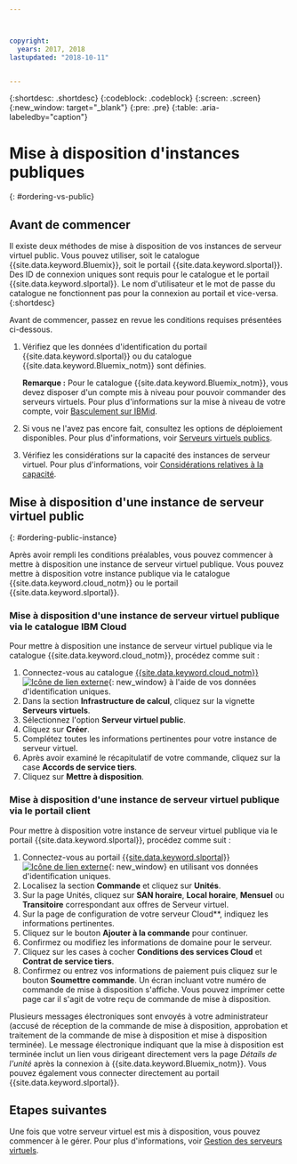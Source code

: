```yaml
---



copyright:
  years: 2017, 2018
lastupdated: "2018-10-11"


---
```


{:shortdesc: .shortdesc}
{:codeblock: .codeblock}
{:screen: .screen}
{:new_window: target="_blank"}
{:pre: .pre}
{:table: .aria-labeledby="caption"}

# Mise à disposition d'instances publiques
{: #ordering-vs-public}

## Avant de commencer
Il existe deux méthodes de mise à disposition de vos instances de serveur virtuel public. Vous pouvez utiliser, soit le catalogue {{site.data.keyword.Bluemix}}, soit le portail {{site.data.keyword.slportal}}. Des ID de connexion uniques sont requis pour le catalogue et le portail {{site.data.keyword.slportal}}. Le nom d'utilisateur et le mot de passe du catalogue ne fonctionnent pas pour la connexion au portail et vice-versa.
{:shortdesc}

Avant de commencer, passez en revue les conditions requises présentées ci-dessous.

  1. Vérifiez que les données d'identification du portail {{site.data.keyword.slportal}} ou du catalogue {{site.data.keyword.Bluemix_notm}} sont définies.

     **Remarque :** Pour le catalogue {{site.data.keyword.Bluemix_notm}}, vous devez disposer d'un compte mis à niveau pour pouvoir commander des serveurs virtuels. Pour plus d'informations sur la mise à niveau de votre compte, voir [Basculement sur IBMid](https://console.bluemix.net/docs/admin/softlayerlink.html).

  2. Si vous ne l'avez pas encore fait, consultez les options de déploiement disponibles. Pour plus d'informations, voir [Serveurs virtuels publics](../vsi/vsi_public.html).

  3. Vérifiez les considérations sur la capacité des instances de serveur virtuel.  Pour plus d'informations, voir [Considérations relatives à la capacité](ts_capacity_bp.html).

## Mise à disposition d'une instance de serveur virtuel public
{: #ordering-public-instance}

Après avoir rempli les conditions préalables, vous pouvez commencer à mettre à disposition une instance de serveur virtuel publique. Vous pouvez mettre à disposition votre instance publique via le catalogue {{site.data.keyword.cloud_notm}} ou le portail {{site.data.keyword.slportal}}.

### Mise à disposition d'une instance de serveur virtuel publique via le catalogue IBM Cloud
Pour mettre à disposition une instance de serveur virtuel publique via le catalogue {{site.data.keyword.cloud_notm}}, procédez comme suit :

  1. Connectez-vous au catalogue [{{site.data.keyword.cloud_notm}} ![Icône de lien externe](../icons/launch-glyph.svg "Icône de lien externe")](https://console.bluemix.net/catalog/){: new_window} à l'aide de vos données d'identification uniques. 
  2. Dans la section **Infrastructure de calcul**, cliquez sur la vignette **Serveurs virtuels**.
  3. Sélectionnez l'option **Serveur virtuel public**.
  4. Cliquez sur **Créer**.
  5. Complétez toutes les informations pertinentes pour votre instance de serveur virtuel. 
  6. Après avoir examiné le récapitulatif de votre commande, cliquez sur la case **Accords de service tiers**. 
  7. Cliquez sur **Mettre à disposition**.
  
### Mise à disposition d'une instance de serveur virtuel publique via le portail client
Pour mettre à disposition votre instance de serveur virtuel publique via le portail {{site.data.keyword.slportal}}, procédez comme suit :

  1. Connectez-vous au portail [{{site.data.keyword.slportal}} ![Icône de lien externe](../icons/launch-glyph.svg "Icône de lien externe")](https://control.softlayer.com/){: new_window} en utilisant vos données d'identification uniques.
  2. Localisez la section **Commande** et cliquez sur **Unités**. 
  3. Sur la page Unités, cliquez sur **SAN horaire**, **Local horaire**, **Mensuel** ou **Transitoire** correspondant aux offres de Serveur virtuel.
  4. Sur la page de configuration de votre serveur Cloud**, indiquez les informations pertinentes.
  5. Cliquez sur le bouton **Ajouter à la commande** pour continuer.
  6. Confirmez ou modifiez les informations de domaine pour le serveur.
  7. Cliquez sur les cases à cocher **Conditions des services Cloud** et **Contrat de service tiers**.
  8. Confirmez ou entrez vos informations de paiement puis cliquez sur le bouton **Soumettre commande**. Un écran incluant votre numéro de commande de mise à disposition s'affiche. Vous pouvez imprimer cette page car il s'agit de votre reçu de commande de mise à disposition.

 Plusieurs messages électroniques sont envoyés à votre administrateur (accusé de réception de la commande de mise à disposition, approbation et traitement de la commande de mise à disposition et mise à disposition terminée). Le message électronique indiquant que la mise à disposition est terminée inclut un lien vous dirigeant directement vers la page *Détails de l'unité* après la connexion à {{site.data.keyword.Bluemix_notm}}. Vous pouvez également vous connecter directement au portail {{site.data.keyword.slportal}}.

## Etapes suivantes
Une fois que votre serveur virtuel est mis à disposition, vous pouvez commencer à le gérer. Pour plus d'informations, voir [Gestion des serveurs virtuels](../vsi/vsi_managing.html).
